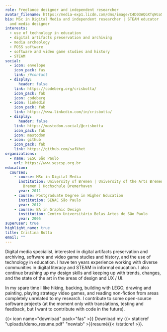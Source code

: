 ```yaml
---
role: Freelance designer and independent researcher
avatar_filename: https://media-exp1.licdn.com/dms/image/C4D03AQGXTqWcoSVd9A/profile-displayphoto-shrink_800_800/0/1656715141605?e=1663804800&v=beta&t=9OrL4xz6ceev3ed4hi0ksp8_CpZy1PEh4pbGSUTmX9k
bio: MSc in Digital Media and independent researcher | STEAM educator | Graphic
  and media designer
interests:
  - use of technology in education
  - digital artifacts preservation and archiving
  - media archeology
  - FOSS software
  - software and video game studies and history
  - STEAM
social:
  - icon: envelope
    icon_pack: fas
    link: /#contact
  - display:
      header: false
    link: https://codeberg.org/crisbotta/
    icon_pack: fab
    icon: codeberg
  - icon: linkedin
    icon_pack: fab
    link: https://www.linkedin.com/in/crisbotta/
  - display:
      header: false
    link: https://mastodon.social/@crisbotta
    icon_pack: fab
    icon: mastodon
  - icon: github
    icon_pack: fab
    link: https://github.com/safkhet
organizations:
  - name: SESC São Paulo
    url: https://www.sescsp.org.br
education:
  courses:
    - course: MSc in Digital Media
      institution: University of Bremen | University of the Arts Bremen | Hochschule
        Bremen | Hochschule Bremerhaven
      year: 2011
    - course: Postgraduate Degree in Higher Education
      institution: SENAC São Paulo
      year: 2012
    - course: BA in Graphic Design
      institution: Centro Universitário Belas Artes de São Paulo
      year: 2005
superuser: true
highlight_name: true
title: Cristina Botta
email: ""
---
```

Digital media specialist, interested in digital artifacts preservation and archiving, software and video game studies and history, and the use of technology in education. I have ten years experience working with diverse communities in digital literacy and STEAM in informal education. I also continue brushing up my design skills and keeping up with trends, changes, and the state of the art in the areas of design and UX / UI.

In my spare time I like hiking, backing, building with LEGO, drawing and painting, playing strategy video games, and reading non-fiction from areas completely unrelated to my research. I contribute to some open-source software projects (at the moment only with translations, testing and feedback, but I want to contribute with code in the future).

{{< icon name="download" pack="fas" >}} Download my {{< staticref "uploads/demo_resume.pdf" "newtab" >}}resumé{{< /staticref >}}.